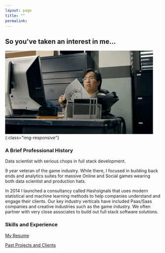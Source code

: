 ```yaml
---
layout: page
title: ""
permalink: 
---
```


## So you've taken an interest in me...
![eyes](images/ezgif-3-48f51aa682f9.gif){:class="img-responsive"}


### A Brief Professional History
Data scientist with serious chops in full stack development.

9 year veteran of the game industry. While there,
I focused in building back ends and analytics suites for 
massive Online and Social games wearing both data scientist and production hats. 

In 2014 I launched a consultancy called Hashsignals that uses modern statistical and machine learning 
methods to help companies understand and engage their clients. 
Our key industry verticals have included Paas/Saas companies and creative 
industries such as the game industry. We often partner with very close 
associates to build out full stack software solutions.

### Skills and Experience
[My Resume](/resume)

[Past Projects and Clients](/projects)
